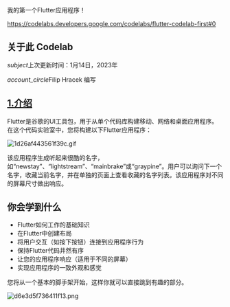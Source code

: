 我的第一个Flutter应用程序！

https://codelabs.developers.google.com/codelabs/flutter-codelab-first#0


## 关于此 Codelab

*subject*上次更新时间：1月14日，2023年

*account_circle*Filip Hracek 编写

## [1.介绍](https://codelabs.developers.google.com/codelabs/flutter-codelab-first#0)

Flutter是谷歌的UI工具包，用于从单个代码库构建移动、网络和桌面应用程序。在这个代码实验室中，您将构建以下Flutter应用程序：

![1d26af443561f39c.gif](https://codelabs.developers.google.com/static/codelabs/flutter-codelab-first/img/1d26af443561f39c.gif)

该应用程序生成听起来很酷的名字，如“newstay”、“lightstream”、“mainbrake”或“graypine”。用户可以询问下一个名字，收藏当前名字，并在单独的页面上查看收藏的名字列表。该应用程序对不同的屏幕尺寸做出响应。

## 你会学到什么

- Flutter如何工作的基础知识
- 在Flutter中创建布局
- 将用户交互（如按下按钮）连接到应用程序行为
- 保持Flutter代码井然有序
- 让您的应用程序响应（适用于不同的屏幕）
- 实现应用程序的一致外观和感觉

您将从一个基本的脚手架开始，这样你就可以直接跳到有趣的部分。

![d6e3d5f736411f13.png](https://codelabs.developers.google.com/static/codelabs/flutter-codelab-first/img/d6e3d5f736411f13.png)
